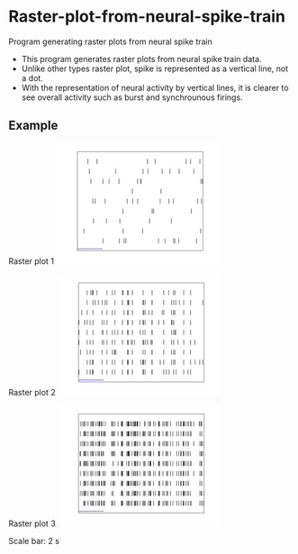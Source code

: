 # Raster-plot-from-neural-spike-train
Program generating raster plots from neural spike train


* This program generates raster plots from neural spike train data.
* Unlike other types raster plot, spike is represented as a vertical line, not a dot.
* With the representation of neural activity by vertical lines, it is clearer to see overall activity such as burst and synchrounous firings.




## Example
Raster plot 1
![alt text](https://github.com/kiyunleeeee/Raster-plot-from-neural-spike-train/blob/main/raster1.jpg)

Raster plot 2
![alt text](https://github.com/kiyunleeeee/Raster-plot-from-neural-spike-train/blob/main/raster2.jpg)

Raster plot 3
![alt text](https://github.com/kiyunleeeee/Raster-plot-from-neural-spike-train/blob/main/raster3.jpg)

Scale bar: 2 s

